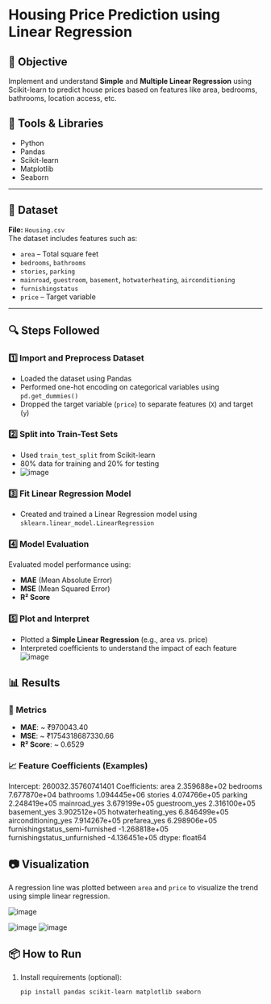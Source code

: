 #  Housing Price Prediction using Linear Regression

## 📌 Objective
Implement and understand **Simple** and **Multiple Linear Regression** using Scikit-learn to predict house prices based on features like area, bedrooms, bathrooms, location access, etc.

## 🧰 Tools & Libraries
- Python
- Pandas
- Scikit-learn
- Matplotlib
- Seaborn

---

## 📁 Dataset
**File:** `Housing.csv`  
The dataset includes features such as:
- `area` – Total square feet
- `bedrooms`, `bathrooms`
- `stories`, `parking`
- `mainroad`, `guestroom`, `basement`, `hotwaterheating`, `airconditioning`
- `furnishingstatus`
- `price` – Target variable

---

## 🔍 Steps Followed

### 1️⃣ Import and Preprocess Dataset
- Loaded the dataset using Pandas
- Performed one-hot encoding on categorical variables using `pd.get_dummies()`
- Dropped the target variable (`price`) to separate features (`X`) and target (`y`)

### 2️⃣ Split into Train-Test Sets
- Used `train_test_split` from Scikit-learn
- 80% data for training and 20% for testing
- ![image](https://github.com/user-attachments/assets/6bc8cec2-42bd-4a6e-8d83-880bf3d35d18)


### 3️⃣ Fit Linear Regression Model
- Created and trained a Linear Regression model using `sklearn.linear_model.LinearRegression`

### 4️⃣ Model Evaluation
Evaluated model performance using:
- **MAE** (Mean Absolute Error)
- **MSE** (Mean Squared Error)
- **R² Score**

### 5️⃣ Plot and Interpret
- Plotted a **Simple Linear Regression** (e.g., area vs. price)
- Interpreted coefficients to understand the impact of each feature
![image](https://github.com/user-attachments/assets/3a4c9d50-f157-4a14-95d3-48b40d3837a4)


## 📊 Results

### 🔢 Metrics
- **MAE**: ~ ₹970043.40
- **MSE**: ~ ₹1754318687330.66
- **R² Score**: ~ 0.6529

### 📈 Feature Coefficients (Examples)
Intercept: 260032.35760741401
Coefficients:
area                               2.359688e+02
bedrooms                           7.677870e+04
bathrooms                          1.094445e+06
stories                            4.074766e+05
parking                            2.248419e+05
mainroad_yes                       3.679199e+05
guestroom_yes                      2.316100e+05
basement_yes                       3.902512e+05
hotwaterheating_yes                6.846499e+05
airconditioning_yes                7.914267e+05
prefarea_yes                       6.298906e+05
furnishingstatus_semi-furnished   -1.268818e+05
furnishingstatus_unfurnished      -4.136451e+05
dtype: float64

## 📷 Visualization
A regression line was plotted between `area` and `price` to visualize the trend using simple linear regression.

![image](https://github.com/user-attachments/assets/c1cb676d-b809-4632-8303-fda095ab865d)

![image](https://github.com/user-attachments/assets/d202f7d2-91fe-4147-b8d8-2824bfe3ea1b)
![image](https://github.com/user-attachments/assets/ac44ae8d-0c50-430f-82a6-b63a107dc40b)



## 📦 How to Run
1. Install requirements (optional):
   ```bash
   pip install pandas scikit-learn matplotlib seaborn
